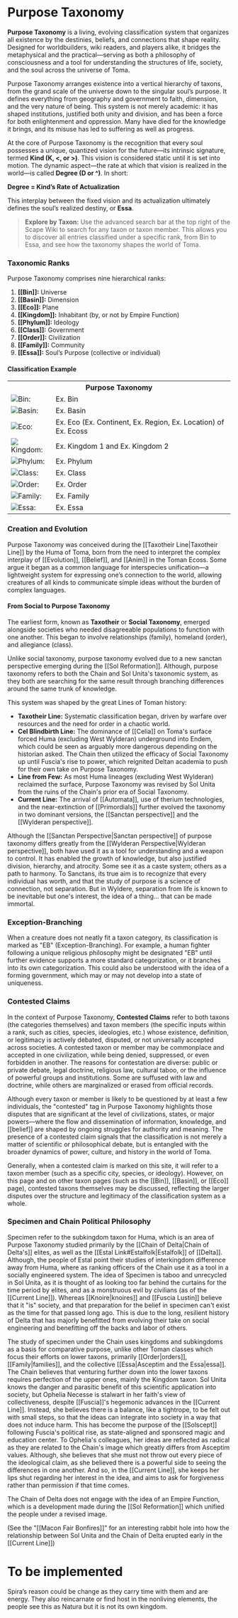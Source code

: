 <!-- wiki-header-section:start -->

# Purpose Taxonomy

**Purpose Taxonomy** is a living, evolving classification system that organizes all existence by the destinies, beliefs, and connections that shape reality. Designed for worldbuilders, wiki readers, and players alike, it bridges the metaphysical and the practical—serving as both a philosophy of consciousness and a tool for understanding the structures of life, society, and the soul across the universe of Toma.

Purpose Taxonomy arranges existence into a vertical hierarchy of taxons, from the grand scale of the universe down to the singular soul’s purpose. It defines everything from geography and government to faith, dimension, and the very nature of being. This system is not merely academic: it has shaped institutions, justified both unity and division, and has been a force for both enlightenment and oppression. Many have died for the knowledge it brings, and its misuse has led to suffering as well as progress.

At the core of Purpose Taxonomy is the recognition that every soul possesses a unique, quantized vision for the future—its intrinsic signature, termed **Kind (K, <, or >)**. This vision is considered static until it is set into motion. The dynamic aspect—the rate at which that vision is realized in the world—is called **Degree (D or ^)**. In short:

**Degree = Kind’s Rate of Actualization**

This interplay between the fixed vision and its actualization ultimately defines the soul’s realized destiny, or **Essa**. 

> **Explore by Taxon:**
> Use the advanced search bar at the top right of the Scape Wiki to search for any taxon or taxon member. This allows you to discover all entries classified under a specific rank, from Bin to Essa, and see how the taxonomy shapes the world of Toma.

<!-- wiki-header-section:end -->

### Taxonomic Ranks

Purpose Taxonomy comprises nine hierarchical ranks:

1. **[[Bin]]:** Universe
2. **[[Basin]]:** Dimension
3. **[[Eco]]:** Plane
4. **[[Kingdom]]:** Inhabitant (by, or not by Empire Function)
5. **[[Phylum]]:** Ideology
6. **[[Class]]:** Government
7. **[[Order]]:** Civilization
8. **[[Family]]:** Community
9. **[[Essa]]:** Soul’s Purpose (collective or individual)

#### Classification Example

<!-- taxonomy-table-section:start -->
<div class="taxonomy-table">
  <table>
    <tr>
      <th colspan="3">Purpose Taxonomy</th>
    </tr>
    <tr>
      <td class="taxon-label"><img src="../svg/bin.svg" class="taxon-icon">Bin:</td>
      <td class="taxon-content" colspan="2">Ex. Bin</td>
    </tr>
    <tr>
      <td class="taxon-label"><img src="../svg/basin.svg" class="taxon-icon">Basin:</td>
      <td class="taxon-content" colspan="2">Ex. Basin</td>
    </tr>
    <tr>
      <td class="taxon-label"><img src="../svg/eco.svg" class="taxon-icon">Eco:</td>
      <td class="taxon-content" colspan="2">Ex. Eco (Ex. Continent, Ex. Region, Ex. Location) of Ex. Ecoss</td>
    </tr>
    <tr>
      <td class="taxon-label"><img src="../svg/kingdom.svg" class="taxon-icon">Kingdom:</td>
      <td class="taxon-content" colspan="2">Ex. Kingdom 1 and Ex. Kingdom 2</td>
    </tr>
    <tr>
      <td class="taxon-label"><img src="../svg/phylum.svg" class="taxon-icon">Phylum:</td>
      <td class="taxon-content" colspan="2">Ex. Phylum</td>
    </tr>
    <tr>
      <td class="taxon-label"><img src="../svg/class.svg" class="taxon-icon">Class:</td>
      <td class="taxon-content" colspan="2">Ex. Class</td>
    </tr>
    <tr>
      <td class="taxon-label"><img src="../svg/order.svg" class="taxon-icon">Order:</td>
      <td class="taxon-content" colspan="2">Ex. Order</td>
    </tr>
    <tr>
      <td class="taxon-label"><img src="../svg/family.svg" class="taxon-icon">Family:</td>
      <td class="taxon-content" colspan="2">Ex. Family</td>
    </tr>
    <tr>
      <td class="taxon-label"><img src="../svg/essa.svg" class="taxon-icon">Essa:</td>
      <td class="taxon-content" colspan="2">Ex. Essa</td>
    </tr>
  </table>
</div>
<!-- taxonomy-table-section:end -->

### Creation and Evolution

Purpose Taxonomy was conceived during the [[Taxotheir Line|Taxotheir Line]] by the Huma of Toma, born from the need to interpret the complex interplay of [[Evolution]], [[Belief]], and [[Anim]] in the Toman Ecoss. Some argue it began as a common language for interspecies unification—a lightweight system for expressing one’s connection to the world, allowing creatures of all kinds to communicate simple ideas without the burden of complex languages.

#### From Social to Purpose Taxonomy

The earliest form, known as **Taxotheir** or **Social Taxonomy**, emerged alongside societies who needed disagreeable populations to function with one another. This began to involve relationships (family), homeland (order), and allegiance (class). 

Unlike social taxonomy, purpose taxonomy evolved due to a new sanctan perspective emerging during the [[Sol Reformation]]. Although, purpose taxonomy refers to both the Chain and Sol Unita's taxonomic system, as they both are searching for the same result through branching differences around the same trunk of knowledge. 

This system was shaped by the great Lines of Toman history:

- **Taxotheir Line:** Systematic classification began, driven by warfare over resources and the need for order in a chaotic world.
- **Cel Blindbirth Line:** The dominance of [[Celia]] on Toma's surface forced Huma (excluding West Wylderan) underground into Endem, which could be seen as arguably more dangerous depending on the historian asked. The Chain then utilized the efficacy of Social Taxonomy up until Fuscia's rise to power, which reignited Deltan academia to push for their own take on Purpose Taxonomy.
- **Line from Few:** As most Huma lineages (excluding West Wylderan) reclaimed the surface, Purpose Taxonomy was revised by Sol Unita from the ruins of the Chain's prior era of Social Taxonomy. 
- **Current Line:** The arrival of [[Automata]], use of therium technologies, and the near-extinction of [[Primordials]] further evolved the taxonomy in two dominant versions, the [[Sanctan perspective]] and the [[Wylderan perspective]].

Although the [[Sanctan Perspective|Sanctan perspective]] of purpose taxonomy differs greatly from the [[Wylderan Perspective|Wylderan perspective]], both have used it as a tool for understanding and a weapon to control. It has enabled the growth of knowledge, but also justified division, hierarchy, and atrocity. Some see it as a caste system; others as a path to harmony. To Sanctans, its true aim is to recognize that every individual has worth, and that the study of purpose is a science of connection, not separation. But in Wyldere, separation from life is known to be inevitable but one's interest, the idea of a thing... that can be made immortal.

### Exception-Branching

When a creature does not neatly fit a taxon category, its classification is marked as "EB" (Exception-Branching). For example, a human fighter following a unique religious philosophy might be designated "EB" until further evidence supports a more standard categorization, or it branches into its own categorization. This could also be understood with the idea of a forming government, which may or may not develop into a state of uniqueness.

### Contested Claims

In the context of Purpose Taxonomy, **Contested Claims** refer to both taxons (the categories themselves) and taxon members (the specific inputs within a rank, such as cities, species, ideologies, etc.) whose existence, definition, or legitimacy is actively debated, disputed, or not universally accepted across societies. A contested taxon or member may be commonplace and accepted in one civilization, while being denied, suppressed, or even forbidden in another. The reasons for contestation are diverse: public or private debate, legal doctrine, religious law, cultural taboo, or the influence of powerful groups and institutions. Some are suffused with law and doctrine, while others are marginalized or erased from official records.

Although every taxon or member is likely to be questioned by at least a few individuals, the "contested" tag in Purpose Taxonomy highlights those disputes that are significant at the level of civilizations, states, or major powers—where the flow and dissemination of information, knowledge, and [[belief]] are shaped by ongoing struggles for authority and meaning. The presence of a contested claim signals that the classification is not merely a matter of scientific or philosophical debate, but is entangled with the broader dynamics of power, culture, and history in the world of Toma.

Generally, when a contested claim is marked on this site, it will refer to a taxon member (such as a specific city, species, or ideology). However, on this page and on other taxon pages (such as the [[Bin]], [[Basin]], or [[Eco]] page), contested taxons themselves may be discussed, reflecting the larger disputes over the structure and legitimacy of the classification system as a whole.

### Specimen and Chain Political Philosophy

Specimen refer to the subkingdom taxon for Huma, which is an area of Purpose Taxonomy studied primarily by the [[Chain of Delta|Chain of Delta's]] elites, as well as the [[Estal Link#Estalfolk|Estalfolk]] of [[Delta]]. Although, the people of Estal point their studies of interkingdom difference away from Huma, where as ranking officers of the Chain use it as a tool in a socially engineered system. The idea of Specimen is taboo and unrecycled in Sol Unita, as it is thought of as looking too far behind the curtains for the time period by elites, and as a monstruous evil by civilians (as of the [[Current Line]]). Whereas [[Knoire|knoires]] and [[Fuscia Lustin]] believe that it "is" society, and that preparation for the belief in specimen can't exist as the time for that passed long ago. This is due to the long, resilient history of Delta that has majorly benefitted from evolving their take on social engineering and benefitting off the backs and labor of others.

The study of specimen under the Chain uses kingdoms and subkingdoms as a basis for comparative purpose, unlike other Toman classes which focus their efforts on lower taxons, primarily [[Order|orders]], [[Family|families]], and the collective [[Essa|Asceptim and the Essa|essa]]. The Chain believes that venturing further down into the lower taxons requires perfection of the upper ones, mainly the Kingdom taxon. Sol Unita knows the danger and parasitic benefit of this scientific application into society, but Ophelia Necesse is stalwart in her faith's view of collectiveness, despite [[Fuscia]]'s hegemonic advances in the [[Current Line]]. Instead, she believes there is a balance, like a tightrope, to be felt out with small steps, so that the ideas can integrate into society in a way that does not induce harm. This has become the purpose of the [[Solscept]] following Fuscia's political rise, as state-aligned and sponsored magic and education center. To Ophelia's colleagues, her ideas are reflected as radical as they are related to the Chain's image which greatly differs from Asceptim values. Although, she believes that she must not throw out every piece of the ideological claim, as she believed there is a powerful side to seeing the differences in one another. And so, in the [[Current Line]], she keeps her lips shut regarding her interest in the idea, and aims to ask for forgiveness rather than permission if that time comes. 

The Chain of Delta does not engage with the idea of an Empire Function, which is a development made during the [[Sol Reformation]] which unified the people under a revised image.

(See the "[[Macon Fair Bonfires]]" for an interesting rabbit hole into how the relationship between Sol Unita and the Chain of Delta erupted early in the [[Current Line]])


<!-- not-for-live-publishing:start -->
<!-- obsidian-pull:start -->

# To be implemented

Spira’s reason could be change as they carry time with them and are energy. They also reincarnate or find host in the nonliving elements, the people see this as Natura but it is not its own kingdom.

<!-- obsidian-pull:end -->
<!-- not-for-live-publishing:end -->